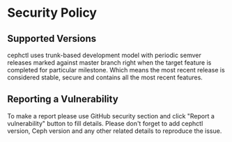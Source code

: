 # Security Policy

## Supported Versions

cephctl uses trunk-based development model with periodic semver releases marked
against master branch right when the target feature is completed for particular
milestone. Which means the most recent release is considered stable, secure and
contains all the most recent features.

## Reporting a Vulnerability

To make a report please use GitHub security section and click "Report a vulnerability"
button to fill details. Please don't forget to add cephctl version, Ceph version
and any other related details to reproduce the issue.

